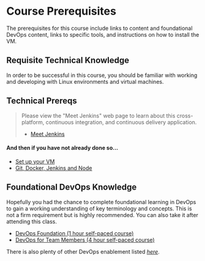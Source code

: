 # Course Prerequisites

The prerequisites for this course include links to content and foundational DevOps content, links to specific tools, and instructions on how to install the VM.

## Requisite Technical Knowledge

In order to be successful in this course, you should be familiar with working and developing with Linux environments and virtual machines.

## Technical Prereqs

>Please view the "Meet Jenkins" web page to learn about this cross-platform, continuous integration, and continuous delivery application.
>
>* [Meet Jenkins](https://wiki.jenkins-ci.org/display/JENKINS/Meet+Jenkins)

#### And then if you have not already done so...
* [Set up your VM](/Prereqs/Setup_VM.pdf)
* [Git, Docker, Jenkins and Node](/Prereqs/Git_Docker_Jenkins_and_Node.pdf)

## Foundational DevOps Knowledge

Hopefully you had the chance to complete foundational learning in DevOps to gain a working understanding of key terminology and concepts. This is not a firm requirement but is highly recommended. You can also take it after attending this class.

* [DevOps Foundation (1 hour self-paced course)](http://gbslearn.atlanta.ibm.com/iSPO/devops_v1/index.html)
* [DevOps for Team Members (4 hour self-paced course)](https://w3-connections.ibm.com/wikis/home?lang=en-gb#!/wiki/DevOps%20Intermediate)

There is also plenty of other DevOps enablement listed _[here](https://w3-connections.ibm.com/wikis/home?lang=en-gb#!/wiki/Wdc1dfb06b577_405c_824e_ae1305c22e80/page/DevOps?section=Foundation)_.
